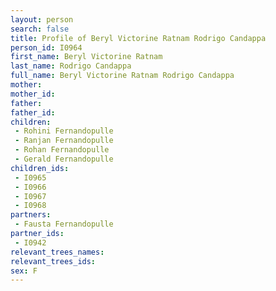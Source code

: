 ```yaml
---
layout: person
search: false
title: Profile of Beryl Victorine Ratnam Rodrigo Candappa
person_id: I0964
first_name: Beryl Victorine Ratnam
last_name: Rodrigo Candappa
full_name: Beryl Victorine Ratnam Rodrigo Candappa
mother: 
mother_id: 
father: 
father_id: 
children:
 - Rohini Fernandopulle
 - Ranjan Fernandopulle
 - Rohan Fernandopulle
 - Gerald Fernandopulle
children_ids:
 - I0965
 - I0966
 - I0967
 - I0968
partners:
 - Fausta Fernandopulle
partner_ids:
 - I0942
relevant_trees_names:
relevant_trees_ids:
sex: F
---
```


